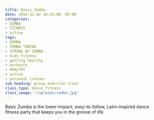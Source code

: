 ```yaml
---
title: Basic Zumba
date: 2016-12-02 16:55:00 -05:00
categories:
- ZUMBA
- FITNESS
- active
tags:
- ZUMBA
- ZUMBA TONING
- STRONG BY ZUMBA
- kids fitness
- getting healthy
- workouts
- HEALTHY
- active
- personal trainer
sub_heading: group exercise class
class_type: dance fitness
class_image: "/uploads/zumba.jpg"
---
```


Basic Zumba is the lower-impact, easy-to-follow, Latin-inspired dance fitness party that keeps you in the groove of life.
